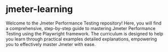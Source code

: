# jmeter-learning
Welcome to the Jmeter Performance Testing repository! Here, you will find a comprehensive, step-by-step guide to mastering Jmeter Performance Testing using the Playwright framework. The curriculum is designed to help you learn through practical examples detailed explanations, empowering you to effectively  master Jmeter  with ease.
